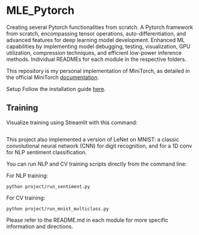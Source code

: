 # MLE_Pytorch
Creating several Pytorch functionalities from scratch.
A Pytorch framework from scratch, encompassing tensor operations, auto-differentiation, and advanced
features for deep learning model development. Enhanced ML capabilities by implementing model debugging, testing, visualization, GPU utilization, compression techniques, and efficient low-power inference methods.
Individual READMEs for each module in the respective folders.

This repository is my personal implementation of MiniTorch, as detailed in the official MiniTorch [documentation](https://minitorch.github.io/).

Setup
Follow the installation guide [here](https://minitorch.github.io/install/).

## Training
Visualize training using Streamlit with this command:

```streamlit run app.py -- [module number]
```
This project also implemented a version of LeNet on MNIST: a classic convolutional neural network (CNN) for digit recognition, and for a 1D conv for NLP sentiment classification.

You can run NLP and CV training scripts directly from the command line:

For NLP training:
```
python project/run_sentiment.py
```
For CV training:
```
python project/run_mnist_multiclass.py
```

Please refer to the README.md in each module for more specific information and directions.
